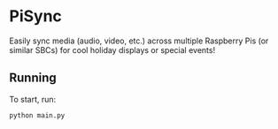 # PiSync
Easily sync media (audio, video, etc.) across multiple Raspberry Pis (or similar SBCs) for cool holiday displays or
special events!

## Running
To start, run:

```
python main.py
```